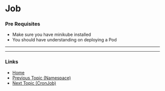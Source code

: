 # Job

### Pre Requisites
* Make sure you have minikube installed
* You should have understanding on deploying a Pod
---


---
### Links
* [Home](https://github.com/vimalmenon/k8s-learn)
* [Previous Topic (Namespace)](https://github.com/vimalmenon/k8s-learn/tree/master/example/Namespace)
* [Next Topic (CronJob)](https://github.com/vimalmenon/k8s-learn/tree/master/example/CronJob)
